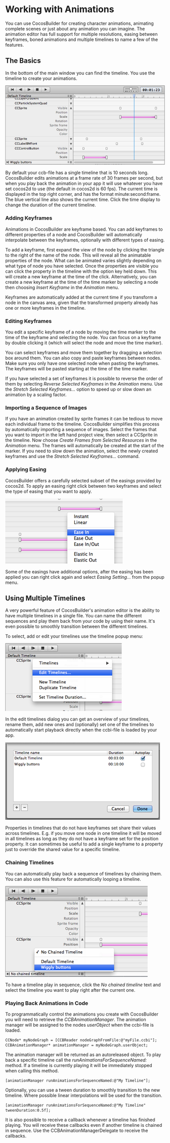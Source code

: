 # Working with Animations
You can use CocosBuilder for creating character animations, animating complete scenes or just about any animation you can imagine. The animation editor has full support for multiple resolutions, easing between keyframes, boned animations and multiple timelines to name a few of the features.

## The Basics
In the bottom of the main window you can find the timeline. You use the timeline to create your animations.

![image](6-1.png?raw=true)

By default your ccb-file has a single timeline that is 10 seconds long. CocosBuilder edits animations at a frame rate of 30 frames per second, but when you play back the animation in your app it will use whatever you have set cocos2d to use (the default in cocos2d is 60 fps). The current time is displayed in the top right corner, and has the format minute:second:frame. The blue vertical line also shows the current time. Click the time display to change the duration of the current timeline.

### Adding Keyframes
Animations in CocosBuilder are keyframe based. You can add keyframes to different properties of a node and CocosBuilder will automatically interpolate between the keyframes, optionally with different types of easing.

To add a keyframe, first expand the view of the node by clicking the triangle to the right of the name of the node. This will reveal all the animatable properties of the node. What can be animated varies slightly depending on what type of node you have selected. Once the properties are visible you can click the property in the timeline with the option key held down. This will create a new keyframe at the time of the click. Alternatively, you can create a new keyframe at the time of the time marker by selecting a node then choosing *Insert Keyframe* in the *Animation* menu.

Keyframes are automatically added at the current time if you transform a node in the canvas area, given that the transformed property already has one or more keyframes in the timeline.

### Editing Keyframes
You edit a specific keyframe of a node by moving the time marker to the time of the keyframe and selecting the node. You can focus on a keyframe by double clicking it (which will select the node and move the time marker).

You can select keyframes and move them together by dragging a selection box around them. You can also copy and paste keyframes between nodes. Make sure you only have one selected node when pasting the keyframes. The keyframes will be pasted starting at the time of the time marker.

If you have selected a set of keyframes it is possible to reverse the order of them by selecting *Reverse Selected Keyframes* in the *Animation* menu. Use the *Stretch Selected Keyframes…* option to speed up or slow down an animation by a scaling factor.

### Importing a Sequence of Images
If you have an animation created by sprite frames it can be tedious to move each individual frame to the timeline. CocosBuilder simplifies this process by automatically importing a sequence of images. Select the frames that you want to import in the left hand project view, then select a CCSprite in the timeline. Now choose *Create Frames from Selected Resources* in the *Animation* menu. The frames will automatically be created at the start of the marker. If you need to slow down the animation, select the newly created keyframes and use the *Stretch Selected Keyframes…* command.

### Applying Easing
CocosBuilder offers a carefully selected subset of the easings provided by cocos2d. To apply an easing right click between two keyframes and select the type of easing that you want to apply.

![image](6-2.png?raw=true)

Some of the easings have additional options, after the easing has been applied you can right click again and select *Easing Setting…* from the popup menu.

## Using Multiple Timelines
A very powerful feature of CocosBuilder's animation editor is the ability to have multiple timelines in a single file. You can name the different sequences and play them back from your code by using their name. It's even possible to smoothly transition between the different timelines.

To select, add or edit your timelines use the timeline popup menu:

![image](6-3.png?raw=true)

In the edit timelines dialog you can get an overview of your timelines, rename them, add new ones and (optionally) set one of the timelines to automatically start playback directly when the ccbi-file is loaded by your app.

![image](6-4.png?raw=true)

Properties in timelines that do not have keyframes set share their values across timelines. E.g. if you move one node in one timeline it will be moved in all timelines as long as they do not have a keyframe set for the position property. It can sometimes be useful to add a single keyframe to a property just to override the shared value for a specific timeline.

### Chaining Timelines
You can automatically play back a sequence of timelines by chaining them. You can also use this feature for automatically looping a timeline.

![image](6-5.png?raw=true)

To have a timeline play in sequence, click the *No chained timeline* text and select the timeline you want to play right after the current one.

### Playing Back Animations in Code
To programmatically control the animations you create with CocosBuilder you will need to retrieve the *CCBAnimationManager*. The animation manager will be assigned to the nodes *userObject* when the ccbi-file is loaded.

    CCNode* myNodeGraph = [CCBReader nodeGraphFromFile:@"myFile.ccbi"];
    CCBAnimationManager* animationManager = myNodeGraph.userObject;

The animation manager will be returned as an autoreleased object. To play back a specific timeline call the *runAnimationsForSequenceNamed:* method. If a timeline is currently playing it will be immediately stopped when calling this method.

    [animationManager runAnimationsForSequenceNamed:@"My Timeline"];

Optionally, you can use a tween duration to smoothly transition to the new timeline. Where possible linear interpolations will be used for the transition.

    [animationManager runAnimationsForSequenceNamed:@"My Timeline" tweenDuration:0.5f];

It is also possible to receive a callback whenever a timeline has finished playing. You will receive these callbacks even if another timeline is chained in sequence. Use the CCBAnimationManagerDelegate to receive the callbacks.
